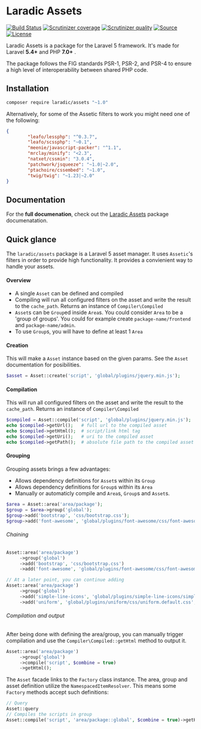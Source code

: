 Laradic Assets
====================

[![Build Status](https://img.shields.io/travis/laradic/assets.svg?&style=flat-square)](https://travis-ci.org/laradic/assets)
[![Scrutinizer coverage](https://img.shields.io/scrutinizer/coverage/g/laradic/assets.svg?&style=flat-square)](https://scrutinizer-ci.com/g/laradic/assets)
[![Scrutinizer quality](https://img.shields.io/scrutinizer/g/laradic/assets.svg?&style=flat-square)](https://scrutinizer-ci.com/g/laradic/assets)
[![Source](http://img.shields.io/badge/source-laradic/assets-blue.svg?style=flat-square)](https://github.com/laradic/assets)
[![License](http://img.shields.io/badge/license-MIT-brightgreen.svg?style=flat-square)](https://tldrlegal.com/license/mit-license)

Laradic Assets is a package for the Laravel 5 framework. It's made for Laravel **5.4+** and PHP **7.0+** .

The package follows the FIG standards PSR-1, PSR-2, and PSR-4 to ensure a high level of interoperability between shared PHP code.

Installation
------------

```bash
composer require laradic/assets "~1.0"
```

Alternatively, for some of the Assetic filters to work you might need one of the following:
```JSON
{
        "leafo/lessphp": "^0.3.7",
        "leafo/scssphp": "~0.1",
        "meenie/javascript-packer": "^1.1",
        "mrclay/minify": "<2.3",
        "natxet/cssmin": "3.0.4",
        "patchwork/jsqueeze": "~1.0|~2.0",
        "ptachoire/cssembed": "~1.0",
        "twig/twig": "~1.23|~2.0"
}
```


Documentation
-------------
For the **full documenation**, check out the [Laradic Assets](/docs/index.md) package documenatation.



Quick glance
------------

The `laradic/assets` package is a Laravel 5 asset manager. It uses `Assetic`'s filters in order to provide high functionality. 
It provides a convienient way to handle your assets. 


#### Overview
- A single `Asset` can be defined and compiled
- Compiling will run all configured filters on the asset and write the result to the `cache_path`. Returns an instance of `Compiler\Compiled`
- `Asset`s can be `Group`ed inside `Area`s. You could consider `Area` to be a 'group of groups'. You could for example create `package-name/frontend` and `package-name/admin`.  
- To use `Group`s, you will have to define at least 1 `Area`


#### Creation
This will make a `Asset` instance based on the given params. See the `Asset` documentation for posibilities.
```php
$asset = Asset::create('script', 'global/plugins/jquery.min.js');
```

#### Compilation
This will run all configured filters on the asset and write the result to the `cache_path`. Returns an instance of `Compiler\Compiled`
```php
$compiled = Asset::compile('script', 'global/plugins/jquery.min.js');
echo $compiled->getUrl();   # full url to the compiled asset
echo $compiled->getHtml();  # script/link html tag
echo $compiled->getUri();   # uri to the compiled asset
echo $compiled->getPath();  # absolute file path to the compiled asset
```

#### Grouping
Grouping assets brings a few advantages: 
- Allows dependency definitions for `Asset`s within its `Group`
- Allows dependency definitions for `Group`s within its `Area`
- Manually or automaticly compile and `Area`s, `Group`s and `Asset`s.
```php
$area = Asset::area('area/package');
$group = $area->group('global');
$group->add('bootstrap', 'css/bootstrap.css');
$group->add('font-awesome', 'global/plugins/font-awesome/css/font-awesome.min.css', 'bootstrap');
```

###### Chaining
```php
Asset::area('area/package')
     ->group('global')
     ->add('bootstrap', 'css/bootstrap.css')
     ->add('font-awesome', 'global/plugins/font-awesome/css/font-awesome.min.css', 'bootstrap');

// At a later point, you can continue adding
Asset::area('area/package')
     ->group('global')
     ->add('simple-line-icons', 'global/plugins/simple-line-icons/simple-line-icons.min.css', 'bootstrap')
     ->add('uniform', 'global/plugins/uniform/css/uniform.default.css', 'bootstrap');
```

###### Compilation and output
After being done with defining the area/group, you can manually trigger compilation and use the `Compiler\Compiled::getHtml` method to output it. 
```php
Asset::area('area/package')
     ->group('global')
     ->compile('script', $combine = true)
     ->getHtml();
```

The `Asset` facade links to the `Factory` class instance. The area, group and asset definition utilize the `NamespacedItemResolver`. 
This means some `Factory` methods accept such definitions:

```php
// Query
Asset::query
// Compiles the scripts in group
Asset::compile('script', 'area/package::global', $combine = true)->getHtml();
```

